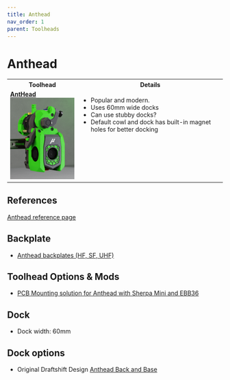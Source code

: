 ```yaml
---
title: Anthead
nav_order: 1
parent: Toolheads
---
```


# Anthead

<table>
<tr><th>Toolhead</th><th>Details</th></tr>
<tr><td valign=top><strong><a href="Anthead.md">AntHead<br>
	<img src="../media/Toolheads/Anthead/Anthead.png" width=200></a></strong></td>
	<td valign=top><ul><li>Popular and modern.</li>
		<li>Uses 60mm wide docks</li>
    <li>Can use stubby docks?</li>
    <li>Default cowl and dock has built-in magnet holes for better docking</li>
	</ul></td></tr>

  </table>

## References
[Anthead reference page](https://github.com/PrintersForAnts/AntHead)


## Backplate
* [Anthead backplates (HF, SF, UHF)](https://github.com/DraftShift/StealthChanger/tree/main/STLs/Backplates)


## Toolhead Options & Mods

* [PCB Mounting solution for Anthead with Sherpa Mini and EBB36](https://github.com/DraftShift/StealthChanger/tree/main/UserMods/MugenMicko/Anthead%20Sherpa%20Mini%20EBB%2036%20PCB%20Mount)


## Dock
* Dock width: 60mm

## Dock options
* Original Draftshift Design [Anthead Back and Base](https://github.com/DraftShift/ModularDock/tree/main/STLs/Anthead)

